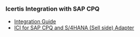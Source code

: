 

### Icertis Integration with SAP CPQ
* [Integration Guide](https://hub.sap.com/odata/1.0/catalog.svc/Files('462589eef8cf447195b38016e0fe0c7a')/$value#:~:text=The%20ICI%20for%20SAP%20CPQ%20with)
* [ICI for SAP CPQ and S/4HANA (Sell side) Adapter](https://ici-us-wiki01.icertis.com/ICIHelp8.2/index.php?title=ICI_for_SAP_CPQ#:~:text=SAP%20CPQ%20provides%20a%20rich%20customer)
